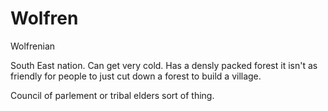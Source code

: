 # Wolfren

Wolfrenian

South East nation. Can get very cold. Has a densly packed forest it isn't as friendly for 
people to just cut down a forest to build a village.

Council of parlement or tribal elders sort of thing.